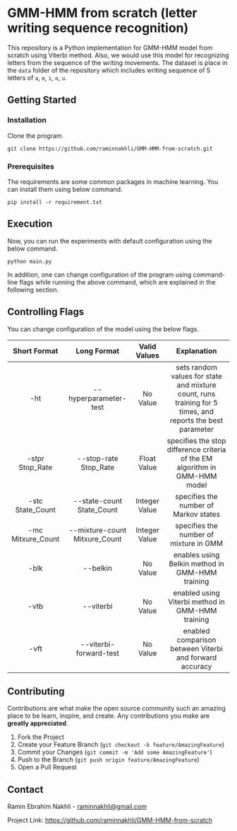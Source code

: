 # GMM-HMM from scratch (letter writing sequence recognition)

This repository is a Python implementation for GMM-HMM model from scratch using Viterbi method. Also, we would use this model for recognizing letters from the sequence of the writing movements. The dataset is place in the `data` folder of the repository which includes writing sequence of 5 letters of `a`, `e`, `i`, `o`, `u`.



## Getting Started

### Installation

Clone the program.

`git clone https://github.com/raminnakhli/GMM-HMM-from-scratch.git`



### Prerequisites

The requirements are some common packages in machine learning. You can install them using below command.

`pip install -r requirement.txt`





## Execution

Now, you can run the experiments with default configuration using the below command.

`python main.py`

In addition, one can change configuration of the program using command-line flags while running the above command, which are explained in the following section.



## Controlling Flags

You can change configuration of the model using the below flags.

|   Short Format    |          Long Format          | Valid Values  |                         Explanation                          |
| :---------------: | :---------------------------: | :-----------: | :----------------------------------------------------------: |
|        -ht        |     --hyperparameter-test     |   No Value    | sets random values for state and mixture count, runs training for 5 times, and reports the best parameter |
|  -stpr Stop_Rate  |     --stop-rate Stop_Rate     |  Float Value  | specifies the stop difference criteria of the EM algorithm in GMM-HMM model |
| -stc State_Count  |   --state-count State_Count   | Integer Value |            specifies the number of Markov states             |
| -mc Mitxure_Count | --mixture-count Mitxure_Count | Integer Value |            specifies the number of mixture in GMM            |
|       -blk        |           --belkin            |   No Value    |       enables using Belkin method in GMM-HMM training        |
|       -vtb        |           --viterbi           |   No Value    |       enabled using Viterbi method in GMM-HMM training       |
|       -vft        |    --viterbi-forward-test     |   No Value    |   enabled comparison between  Viterbi and forward accuracy   |



## Contributing

Contributions are what make the open source community such an amazing place to be learn, inspire, and create. Any contributions you make are **greatly appreciated**.

1. Fork the Project
2. Create your Feature Branch (`git checkout -b feature/AmazingFeature`)
3. Commit your Changes (`git commit -m 'Add some AmazingFeature'`)
4. Push to the Branch (`git push origin feature/AmazingFeature`)
5. Open a Pull Request



## Contact

Ramin Ebrahim Nakhli - raminnakhli@gmail.com

Project Link: https://github.com/raminnakhli/GMM-HMM-from-scratch

